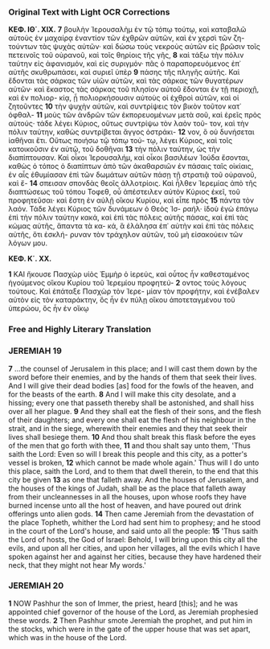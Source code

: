 ### Original Text with Light OCR Corrections

**ΚΕΦ. ΙΘ΄. XIX.**
**7** βουλὴν Ἱερουσαλὴμ ἐν τῷ τόπῳ τούτῳ, καὶ καταβαλῶ αὐτοὺς
ἐν μαχαίρᾳ ἐναντίον τῶν ἐχθρῶν αὐτῶν, καὶ ἐν χερσὶ τῶν ζη-
τούντων τὰς ψυχὰς αὐτῶν· καὶ δώσω τοὺς νεκροὺς αὐτῶν εἰς
βρῶσιν τοῖς πετεινοῖς τοῦ οὐρανοῦ, καὶ τοῖς θηρίοις τῆς γῆς,
**8** καὶ τάξω τὴν πόλιν ταύτην εἰς ἀφανισμόν, καὶ εἰς συριγμόν·
πᾶς ὁ παραπορευόμενος ἐπ᾿ αὐτῆς σκυθρωπάσει, καὶ συριεῖ ὑπὲρ
**9** πάσης τῆς πληγῆς αὐτῆς. Καὶ ἔδονται τὰς σάρκας τῶν υἱῶν
αὐτῶν, καὶ τὰς σάρκας τῶν θυγατέρων αὐτῶν· καὶ ἕκαστος τὰς
σάρκας τοῦ πλησίον αὐτοῦ ἔδονται ἐν τῇ περιοχῇ, καὶ ἐν πολιορ-
κίᾳ, ᾗ πολιορκήσουσιν αὐτοὺς οἱ ἐχθροὶ αὐτῶν, καὶ οἱ ζητοῦντες
**10** τὴν ψυχὴν αὐτῶν, καὶ συντρίψεις τὸν βικὸν τοῦτον κατ᾿ ὀφθαλ-
**11** μοὺς τῶν ἀνδρῶν τῶν ἐκπορευομένων μετὰ σοῦ, καὶ ἐρεῖς πρὸς
αὐτούς· τάδε λέγει Κύριος, οὕτως συντρίψω τὸν λαὸν τοῦ-
τον, καὶ τὴν πόλιν ταύτην, καθὼς συντρίβεται ἄγγος ὀστράκι-
**12** νον, ὃ οὐ δυνήσεται ἰαθῆναι ἔτι. Οὕτως ποιήσω τῷ τόπῳ τού-
τῳ, λέγει Κύριος, καὶ τοῖς κατοικοῦσιν ἐν αὐτῷ, τοῦ δοθῆναι
**13** τὴν πόλιν ταύτην, ὡς τὴν διαπίπτουσαν. Καὶ οἶκοι Ἱερουσαλήμ,
καὶ οἶκοι βασιλέων Ἰούδα ἔσονται, καθὼς ὁ τόπος ὁ διαπίπτων
ἀπὸ τῶν ἀκαθαρσιῶν ἐν πάσαις ταῖς οἰκίαις, ἐν αἷς ἐθυμίασαν
ἐπὶ τῶν δωμάτων αὐτῶν πάσῃ τῇ στρατιᾷ τοῦ οὐρανοῦ, καὶ ἔ-
**14** σπεισαν σπονδὰς θεοῖς ἀλλοτρίοις. Καὶ ἦλθεν Ἱερεμίας ἀπὸ τῆς
διαπτώσεως τοῦ τόπου Τοφεθ, οὗ ἀπέστειλεν αὐτὸν Κύριος ἐκεῖ,
τοῦ προφητεῦσαι· καὶ ἔστη ἐν αὐλῇ οἴκου Κυρίου, καὶ εἶπε πρὸς
**15** πάντα τὸν λαόν. Τάδε λέγει Κύριος τῶν δυνάμεων ὁ Θεὸς Ἰσ-
ραήλ· ἰδοὺ ἐγὼ ἐπάγω ἐπὶ τὴν πόλιν ταύτην κακά, καὶ ἐπὶ τὰς
πόλεις αὐτῆς πάσας, καὶ ἐπὶ τὰς κώμας αὐτῆς, ἅπαντα τὰ κα-
κά, ἃ ἐλάλησα ἐπ᾿ αὐτὴν καὶ ἐπὶ τὰς πόλεις αὐτῆς, ὅτι ἐσκλή-
ρυναν τὸν τράχηλον αὐτῶν, τοῦ μὴ εἰσακούειν τῶν λόγων μου.

**ΚΕΦ. Κ΄. ΧΧ.**

**1** ΚΑΙ ἤκουσε Πασχὼρ υἱὸς Ἐμμὴρ ὁ ἱερεύς, καὶ οὗτος ἦν
καθεσταμένος ἡγούμενος οἴκου Κυρίου τοῦ Ἱερεμίου προφητεύ-
**2** οντος τοὺς λόγους τούτους. Καὶ ἐπάταξε Πασχὼρ τὸν Ἱερε-
μίαν τὸν προφήτην, καὶ ἐνέβαλεν αὐτὸν εἰς τὸν καταράκτην, ὃς
ἦν ἐν πύλῃ οἴκου ἀποτεταγμένου τοῦ ὑπερώου, ὃς ἦν ἐν οἴκῳ

### Free and Highly Literary Translation

### JEREMIAH 19

**7** ...the counsel of Jerusalem in this place; and I will cast them down by the sword before their enemies, and by the hands of them that seek their lives. And I will give their dead bodies [as] food for the fowls of the heaven, and for the beasts of the earth.
**8** And I will make this city desolate, and a hissing; every one that passeth thereby shall be astonished, and shall hiss over all her plague.
**9** And they shall eat the flesh of their sons, and the flesh of their daughters; and every one shall eat the flesh of his neighbour in the strait, and in the siege, wherewith their enemies and they that seek their lives shall besiege them.
**10** And thou shalt break this flask before the eyes of the men that go forth with thee,
**11** and thou shalt say unto them, 'Thus saith the Lord: Even so will I break this people and this city, as a potter's vessel is broken,
**12** which cannot be made whole again.' Thus will I do unto this place, saith the Lord, and to them that dwell therein, to the end that this city be given
**13** as one that falleth away. And the houses of Jerusalem, and the houses of the kings of Judah, shall be as the place that falleth away from their uncleannesses in all the houses, upon whose roofs they have burned incense unto all the host of heaven, and have poured out drink offerings unto alien gods.
**14** Then came Jeremiah from the devastation of the place Topheth, whither the Lord had sent him to prophesy; and he stood in the court of the Lord's house, and said unto all the people:
**15** 'Thus saith the Lord of hosts, the God of Israel: Behold, I will bring upon this city all the evils, and upon all her cities, and upon her villages, all the evils which I have spoken against her and against her cities, because they have hardened their neck, that they might not hear My words.'

### JEREMIAH 20

**1** NOW Pashhur the son of Immer, the priest, heard [this]; and he was appointed chief governor of the house of the Lord, as Jeremiah prophesied these words.
**2** Then Pashhur smote Jeremiah the prophet, and put him in the stocks, which were in the gate of the upper house that was set apart, which was in the house of the Lord.